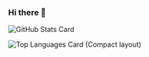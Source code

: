 ### Hi there 👋
![GitHub Stats Card](https://github-readme-stats.vercel.app/api?username=Daichi-appy)

![Top Languages Card (Compact layout)](https://github-readme-stats.vercel.app/api/top-langs/?username=Daichi-appy&layout=compact)
<!--
**Daichi-appy/Daichi-appy** is a ✨ _special_ ✨ repository because its `README.md` (this file) appears on your GitHub profile.

Here are some ideas to get you started:

- 🔭 I’m currently working on ...
- 🌱 I’m currently learning ...
- 👯 I’m looking to collaborate on ...
- 🤔 I’m looking for help with ...
- 💬 Ask me about ...
- 📫 How to reach me: ...
- 😄 Pronouns: ...
- ⚡ Fun fact: ...
-->
